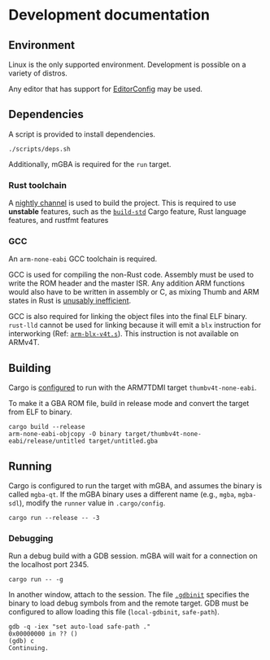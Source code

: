 # Development documentation

## Environment

Linux is the only supported environment. Development is possible on a variety
of distros.

Any editor that has support for [EditorConfig] may be used.

## Dependencies

A script is provided to install dependencies.

```
./scripts/deps.sh
```

Additionally, mGBA is required for the `run` target.

### Rust toolchain

A [nightly channel][channels] is used to build the project. This is required to
use **unstable** features, such as the [`build-std`] Cargo feature, Rust
language features, and rustfmt features

### GCC

An `arm-none-eabi` GCC toolchain is required.

GCC is used for compiling the non-Rust code. Assembly must be used to write the
ROM header and the master ISR. Any addition ARM functions would also have to be
written in assembly or C, as mixing Thumb and ARM states in Rust is
[unusably inefficient][instruction_set].

GCC is also required for linking the object files into the final ELF binary.
`rust-lld` cannot be used for linking because it will emit a `blx` instruction
for interworking (Ref: [`arm-blx-v4t.s`]). This instruction is not available on
ARMv4T.

## Building

Cargo is [configured][cargo-config] to run with the ARM7TDMI target
`thumbv4t-none-eabi`.

To make it a GBA ROM file, build in release mode and convert the target from
ELF to binary.

```
cargo build --release
arm-none-eabi-objcopy -O binary target/thumbv4t-none-eabi/release/untitled target/untitled.gba
```

## Running

Cargo is configured to run the target with mGBA, and assumes the binary is
called `mgba-qt`. If the mGBA binary uses a different name (e.g., `mgba`,
`mgba-sdl`), modify the `runner` value in `.cargo/config`.

```
cargo run --release -- -3
```

### Debugging

Run a debug build with a GDB session. mGBA will wait for a connection on the
localhost port 2345.

```
cargo run -- -g
```

In another window, attach to the session. The file [`.gdbinit`][gdbinit]
specifies the binary to load debug symbols from and the remote target. GDB must
be configured to allow loading this file (`local-gdbinit`, `safe-path`).

```
gdb -q -iex "set auto-load safe-path ."
0x00000000 in ?? ()
(gdb) c
Continuing.
```


[EditorConfig]: https://editorconfig.org/
[Rust]: https://www.rust-lang.org/
[cargo-config]: https://doc.rust-lang.org/cargo/reference/config.html
[channels]: https://rust-lang.github.io/rustup/concepts/channels.html
[devkitARM]: https://devkitpro.org/wiki/Getting_Started
[gdbinit]: https://sourceware.org/gdb/onlinedocs/gdb/gdbinit-man.html
[instruction_set]: https://github.com/rust-lang/rust/issues/74727
[mGBA]: https://mgba.io/
[`arm-blx-v4t.s`]: https://github.com/rust-lang/llvm-project/blob/ea6bb2615f04d53db11b6a43a14be5c9d1eaebe1/lld/test/ELF/arm-blx-v4t.s
[`build-std`]: https://doc.rust-lang.org/cargo/reference/unstable.html#build-std
